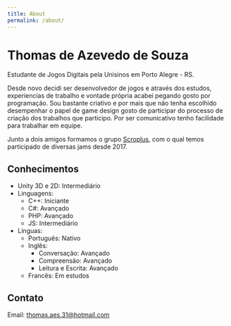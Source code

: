 ```yaml
---
title: About
permalink: /about/
---
```

# Thomas de Azevedo de Souza

Estudante de Jogos Digitais pela Unisinos em Porto Alegre - RS.

Desde novo decidi ser desenvolvedor de jogos e através dos estudos, experiencias de trabalho e vontade própria acabei pegando gosto por programação. Sou bastante criativo e por mais que não tenha escolhido desempenhar o papel de game design gosto de participar do processo de criação dos trabalhos que participo. Por ser comunicativo tenho facilidade para trabalhar em equipe.

Junto a dois amigos formamos o grupo [Scroplus](http://scroplus.itch.io/), com o qual temos participado de diversas jams desde 2017.

## Conhecimentos

- Unity 3D e 2D: Intermediário
- Linguagens:
    - C++: Iniciante
    - C#: Avançado
    - PHP: Avançado
    - JS: Intermediário
- Línguas:
    - Português: Nativo
    - Inglês:
        - Conversação: Avançado
        - Compreensão: Avançado
        - Leitura e Escrita: Avançado
    - Francês: Em estudos


## Contato

Email: thomas.aes.31@hotmail.com
